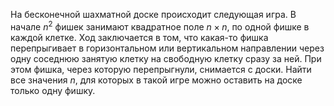 На бесконечной шахматной доске происходит следующая игра. В начале ${{n}^{2}}$ фишек занимают квадратное поле $n\times n$, по одной фишке в каждой клетке. Ход заключается в том, что какая-то фишка перепрыгивает в горизонтальном или вертикальном направлении через одну соседнюю занятую клетку на свободную клетку сразу за ней. При этом фишка, через которую перепрыгнули, снимается с доски. Найти все значения $n$, для которых в такой игре можно оставить на доске только одну фишку.